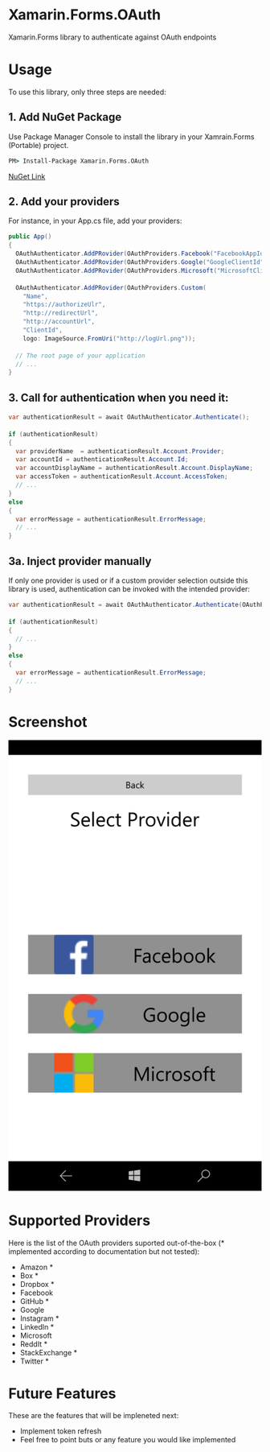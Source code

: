 # Xamarin.Forms.OAuth
Xamarin.Forms library to authenticate against OAuth endpoints


# Usage

To use this library, only three steps are needed:

## 1. Add NuGet Package
Use Package Manager Console to install the library in your Xamrain.Forms (Portable) project.
```bat
PM> Install-Package Xamarin.Forms.OAuth 
```
[NuGet Link](https://www.nuget.org/packages/Xamarin.Forms.OAuth/)

## 2. Add your providers
For instance, in your App.cs file, add your providers:
```cs
public App()
{
  OAuthAuthenticator.AddPRovider(OAuthProviders.Facebook("FacebookAppId"));
  OAuthAuthenticator.AddPRovider(OAuthProviders.Google("GoogleClientId", "RedirectUrlConfiguredInGoogleAppConsole"));
  OAuthAuthenticator.AddPRovider(OAuthProviders.Microsoft("MicrosoftClientId", "RedirectUrlConfiguredInMicrosoftDeveloperApp"));
  
  OAuthAuthenticator.AddPRovider(OAuthProviders.Custom(
    "Name", 
    "https://authorizeUlr", 
    "http://redirectUrl", 
    "http://accountUrl", 
    "ClientId", 
    logo: ImageSource.FromUri("http://logUrl.png"));
  
  // The root page of your application
  // ...
}
```

## 3. Call for authentication when you need it:
```cs
var authenticationResult = await OAuthAuthenticator.Authenticate();

if (authenticationResult)
{
  var providerName  = authenticationResult.Account.Provider;
  var accountId = authenticationResult.Account.Id;
  var accountDisplayName = authenticationResult.Account.DisplayName;
  var accessToken = authenticationResult.Account.AccessToken;
  // ...
}
else
{
  var errorMessage = authenticationResult.ErrorMessage;
  // ...
}
```

## 3a. Inject provider manually
If only one provider is used or if a custom provider selection outside this library is used, authentication can be invoked with the intended provider:
```cs
var authenticationResult = await OAuthAuthenticator.Authenticate(OAuthProvider.Facebook("FacebookAppId"));

if (authenticationResult)
{
  // ...
}
else
{
  var errorMessage = authenticationResult.ErrorMessage;
  // ...
}
```

# Screenshot
![alt text](Screenshots/W10MobileScreenshot.png "Windows 10 Mobile")

# Supported Providers

Here is the list of the OAuth providers suported out-of-the-box (* implemented according to documentation but not tested):
* Amazon *
* Box *
* Dropbox *
* Facebook
* GitHub *
* Google
* Instagram *
* LinkedIn *
* Microsoft
* ReddIt *
* StackExchange *
* Twitter *


# Future Features
These are the features that will be impleneted next:
* Implement token refresh
* Feel free to point buts or any feature you would like implemented
